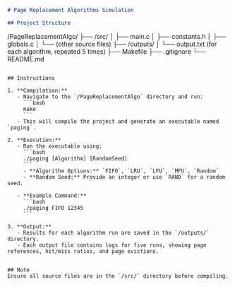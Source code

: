 ```markdown
# Page Replacement Algorithms Simulation

## Project Structure
```
/PageReplacementAlgo/
  ├── /src/
  │   ├── main.c
  │   ├── constants.h
  │   ├── globals.c
  │   └── (other source files)
  ├── /outputs/
  │   └── output.txt (for each algorithm, repeated 5 times)
  ├── Makefile
  ├── .gitignore
  └── README.md
```

## Instructions

1. **Compilation:**
   - Navigate to the `/PageReplacementAlgo` directory and run:
     ```bash
     make
     ```
   - This will compile the project and generate an executable named `paging`.

2. **Execution:**
   - Run the executable using:
     ```bash
     ./paging [Algorithm] [RandomSeed]
     ```
     - **Algorithm Options:** `FIFO`, `LRU`, `LFU`, `MFU`, `Random`
     - **Random Seed:** Provide an integer or use `RAND` for a random seed.

   - **Example Command:**
     ```bash
     ./paging FIFO 12345
     ```

3. **Output:**
   - Results for each algorithm run are saved in the `/outputs/` directory.
   - Each output file contains logs for five runs, showing page references, hit/miss ratios, and page evictions.


## Note
Ensure all source files are in the `/src/` directory before compiling.
```